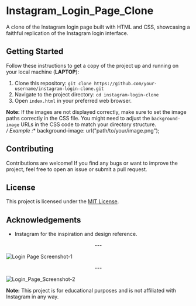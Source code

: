 # Instagram_Login_Page_Clone

A clone of the Instagram login page built with HTML and CSS, showcasing a faithful replication of the Instagram login interface.

## Getting Started

Follow these instructions to get a copy of the project up and running on your local machine (**LAPTOP**):

1. Clone this repository: `git clone https://github.com/your-username/instagram-login-clone.git`
2. Navigate to the project directory: `cd instagram-login-clone`
3. Open `index.html` in your preferred web browser.

**Note:** If the images are not displayed correctly, make sure to set the image paths correctly in the CSS file. You might need to adjust the `background-image` URLs in the CSS code to match your directory structure.<br>
**/* Example :**
background-image: url("path/to/your/image.png");

## Contributing

Contributions are welcome! If you find any bugs or want to improve the project, feel free to open an issue or submit a pull request.

## License

This project is licensed under the [MIT License](LICENSE.md).

## Acknowledgements

- Instagram for the inspiration and design reference.

<div align="center">---</div>

![Login Page Screenshot-1](https://github-production-user-asset-6210df.s3.amazonaws.com/94630639/259850241-5c8860e0-8b04-42bc-8232-af03c5c28348.png)

<div align="center">---</div>

![Login_Page_Screenshot-2](https://github.com/mohitSr1021/Instagram_Login_Page_Clone/assets/94630639/0f84d45b-ddfb-4cb3-b6d1-f872f6a7e477)


**Note:** This project is for educational purposes and is not affiliated with Instagram in any way.
